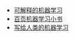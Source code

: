 +   [可解释的机器学习](docs/interpretable-ml-book/README.md)
+   [百页机器学习小书](docs/ml-book-100-zh/README.md)
+   [写给人类的机器学习](docs/ml-for-humans/README.md)